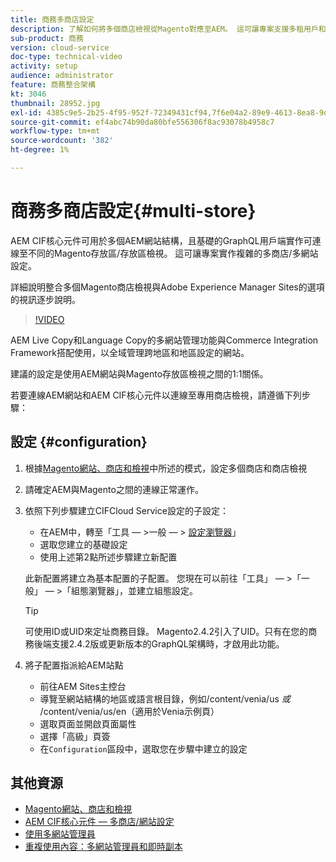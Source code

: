```yaml
---
title: 商務多商店設定
description: 了解如何將多個商店檢視從Magento對應至AEM。 這可讓專案支援多租用戶和多語言使用案例。
sub-product: 商務
version: cloud-service
doc-type: technical-video
activity: setup
audience: administrator
feature: 商務整合架構
kt: 3046
thumbnail: 28952.jpg
exl-id: 4385c9e5-2b25-4f95-952f-72349431cf94,7f6e04a2-89e9-4613-8ea8-9dac1acea30b
source-git-commit: ef4abc74b90da80bfe556306f8ac93078b4958c7
workflow-type: tm+mt
source-wordcount: '382'
ht-degree: 1%

---
```


# 商務多商店設定{#multi-store}

AEM CIF核心元件可用於多個AEM網站結構，且基礎的GraphQL用戶端實作可連線至不同的Magento存放區/存放區檢視。 這可讓專案實作複雜的多商店/多網站設定。

詳細說明整合多個Magento商店檢視與Adobe Experience Manager Sites的選項的視訊逐步說明。

>[!VIDEO](https://video.tv.adobe.com/v/28952/?quality=12)

AEM Live Copy和Language Copy的多網站管理功能與Commerce Integration Framework搭配使用，以全域管理跨地區和地區設定的網站。

建議的設定是使用AEM網站與Magento存放區檢視之間的1:1關係。

若要連線AEM網站和AEM CIF核心元件以連線至專用商店檢視，請遵循下列步驟：

## 設定 {#configuration}

1. 根據[Magento網站、商店和檢視](https://docs.magento.com/m2/ce/user_guide/stores/websites-stores-views.html)中所述的模式，設定多個商店和商店檢視

2. 請確定AEM與Magento之間的連線正常運作。

3. 依照下列步驟建立CIFCloud Service設定的子設定：

   * 在AEM中，轉至「工具 — >一般 — > [設定瀏覽器](/help/implementing/developing/introduction/configurations.md#using-configuration-browser)」
   * 選取您建立的基礎設定
   * 使用上述第2點所述步驟建立新配置

   此新配置將建立為基本配置的子配置。 您現在可以前往「工具」 — >「一般」 — >「組態瀏覽器」，並建立組態設定。

   >[!TIP]
   >
   > 可使用ID或UID來定址商務目錄。 Magento2.4.2引入了UID。只有在您的商務後端支援2.4.2版或更新版本的GraphQL架構時，才啟用此功能。

4. 將子配置指派給AEM站點

   * 前往AEM Sites主控台
   * 導覽至網站結構的地區或語言根目錄，例如/content/venia/us _或_ /content/venia/us/en（適用於Venia示例頁）
   * 選取頁面並開啟頁面屬性
   * 選擇「高級」頁簽
   * 在`Configuration`區段中，選取您在步驟中建立的設定

## 其他資源

* [Magento網站、商店和檢視](https://docs.magento.com/m2/ce/user_guide/stores/websites-stores-views.html)
* [AEM CIF核心元件 — 多商店/網站設定](https://github.com/adobe/aem-core-cif-components/wiki/configuration#multi-store--site-configuration)
* [使用多網站管理員](https://docs.adobe.com/content/help/en/experience-manager-learn/sites/translation/multi-site-manager-feature-video-use.html)
* [重複使用內容：多網站管理員和即時副本](/help/sites-cloud/administering/msm/overview.md)
